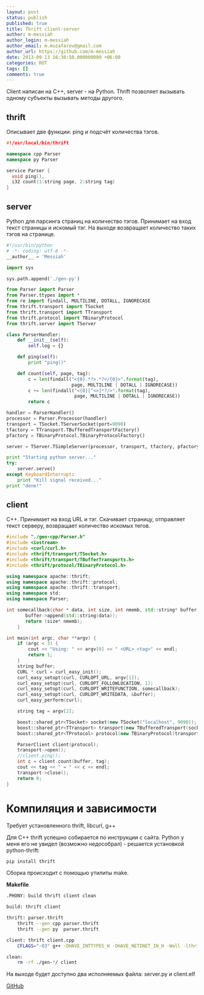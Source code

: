 ```yaml
---
layout: post
status: publish
published: true
title: Thrift client-server
author: m-messiah
author_login: m-messiah
author_email: m.muzafarov@gmail.com
author_url: https://github.com/m-messiah
date: 2013-09-13 16:30:50.000000000 +06:00
categories: ROT
tags: []
comments: true
---
```

Client написан на C++, server - на Python. Thrift позволяет вызывать одному субъекты вызывать методы другого.
<!--more-->
## thrift ##
Описывает две функции: ping и подсчёт количества тэгов.

```cpp
#!/usr/local/bin/thrift

namespace cpp Parser
namespace py Parser

service Parser {
  void ping(),
  i32 count(1:string page, 2:string tag)
}
```

## server ##
Python для парсинга страниц на количество тэгов. Принимает на вход текст страницы и искомый тэг. На выходе возвращает количество таких тэгов на странице.

```python
#!/usr/bin/python
# -*- coding: utf-8 -*-
__author__ = 'Messiah'

import sys

sys.path.append('./gen-py')

from Parser import Parser
from Parser.ttypes import *
from re import findall, MULTILINE, DOTALL, IGNORECASE
from thrift.transport import TSocket
from thrift.transport import TTransport
from thrift.protocol import TBinaryProtocol
from thrift.server import TServer

class ParserHandler:
    def __init__(self):
        self.log = {}

    def ping(self):
        print "ping()"

    def count(self, page, tag):
        c = len(findall("<{0}.*?>.*?</{0}>".format(tag),
                        page, MULTILINE | DOTALL | IGNORECASE))
        c += len(findall("<{0}[^<>]*?/>".format(tag),
                         page, MULTILINE | DOTALL | IGNORECASE))
        return c

handler = ParserHandler()
processor = Parser.Processor(handler)
transport = TSocket.TServerSocket(port=9090)
tfactory = TTransport.TBufferedTransportFactory()
pfactory = TBinaryProtocol.TBinaryProtocolFactory()

server = TServer.TSimpleServer(processor, transport, tfactory, pfactory)

print "Starting python server..."
try:
    server.serve()
except KeyboardInterrupt:
    print "Kill signal received..."
print "done!"
```

## client ##
С++. Принимает на вход URL и тэг. Скачивает страницу, отправляет текст серверу, возвращает количество искомых тегов.

```cpp
#include "./gen-cpp/Parser.h"
#include <iostream>
#include <curl/curl.h>
#include <thrift/transport/TSocket.h>
#include <thrift/transport/TBufferTransports.h>
#include <thrift/protocol/TBinaryProtocol.h>

using namespace apache::thrift;
using namespace apache::thrift::protocol;
using namespace apache::thrift::transport;
using namespace std;
using namespace Parser;

int somecallback(char * data, int size, int nmemb, std::string* buffer){
       buffer->append(std::string(data));
       return (size* nmemb);
    }

int main(int argc, char **argv) {
    if (argc < 3) {
        cout << "Using: " << argv[0] << " <URL> <tag>" << endl;
        return 1;
    }
    string buffer;
    CURL * curl = curl_easy_init();
    curl_easy_setopt(curl, CURLOPT_URL, argv[1]);
    curl_easy_setopt(curl, CURLOPT_FOLLOWLOCATION, 1);
    curl_easy_setopt(curl, CURLOPT_WRITEFUNCTION, somecallback);
    curl_easy_setopt(curl, CURLOPT_WRITEDATA, &buffer);
    curl_easy_perform(curl);

    string tag = argv[2];

    boost::shared_ptr<TSocket> socket(new TSocket("localhost", 9090));
    boost::shared_ptr<TTransport> transport(new TBufferedTransport(socket));
    boost::shared_ptr<TProtocol> protocol(new TBinaryProtocol(transport));

    ParserClient client(protocol);
    transport->open();
    //client.ping();
    int c = client.count(buffer, tag);
    cout << tag << " = " << c << endl;
    transport->close();
    return 0;
}
```

# Компиляция и зависимости #
Требует установленного thrift, libcurl, g++

Для С++ thrift успешно собирается по инструкции с сайта. Python у меня его не увидел (возможно недособрал) - решается установкой python-thrift:

```bash
pip install thrift
```


Сборка происходит с помощью утилиты make.

**Makefile**

```bash
.PHONY: build thrift client clean

build: thrift client

thrift: parser.thrift
	thrift --gen cpp parser.thrift
	thrift --gen py  parser.thrift

client: thrift client.cpp
	CFLAGS="-O3" g++ -DHAVE_INTTYPES_H -DHAVE_NETINET_IN_H -Wall -lthrift -lcurl gen-cpp/Parser.cpp -o client client.cpp

clean:
	rm -rf ./gen-*/ client
```

На выходе будет доступно два исполняемых файла: server.py и client.elf

[GitHub](https://github.com/m-muzafarov/ROT/tree/master/Task8)
